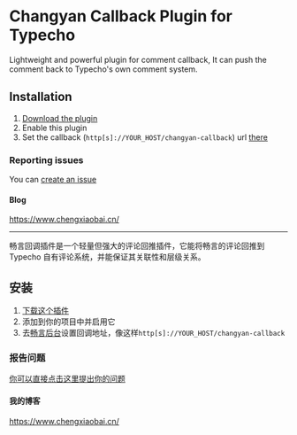 Changyan Callback Plugin for Typecho
=========================

Lightweight and powerful plugin for comment callback, It can push the comment back to Typecho's own comment system.

## Installation

1. [Download the plugin](https://github.com/mrgeneralgoo/typecho-changyan-callback/master.zip)
2. Enable this plugin
3. Set the callback (`http[s]://YOUR_HOST/changyan-callback`) url  [there](http://changyan.kuaizhan.com/setting/common/further)

### Reporting issues

You can [create an issue](https://github.com/mrgeneralgoo/typecho-changyan-callback/issues/new)

####  Blog

https://www.chengxiaobai.cn/

------

畅言回调插件是一个轻量但强大的评论回推插件，它能将畅言的评论回推到 Typecho 自有评论系统，并能保证其关联性和层级关系。

## 安装

1. [下载这个插件](https://github.com/mrgeneralgoo/typecho-changyan-callback/master.zip)
2. 添加到你的项目中并启用它
3. 去[畅言后台](http://changyan.kuaizhan.com/setting/common/further)设置回调地址，像这样`http[s]://YOUR_HOST/changyan-callback`

### 报告问题

[你可以直接点击这里提出你的问题](https://github.com/mrgeneralgoo/typecho-changyan-callback/issues/new)

#### 我的博客
https://www.chengxiaobai.cn/